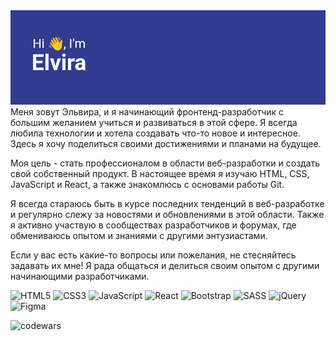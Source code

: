 <img src="banner.png" alt="banner">
Меня зовут Эльвира, и я начинающий фронтенд-разработчик с большим желанием учиться и развиваться в этой сфере. Я всегда любила технологии и хотела создавать что-то новое и интересное. Здесь я хочу поделиться своими достижениями и планами на будущее.

Моя цель - стать профессионалом в области веб-разработки и создать свой собственный продукт. В настоящее время я изучаю HTML, CSS, JavaScript и React, а также знакомлюсь с основами работы  Git. 

Я всегда стараюсь быть в курсе последних тенденций в веб-разработке и регулярно слежу за новостями и обновлениями в этой области. Также я активно участвую в сообществах разработчиков и форумах, где обмениваюсь опытом и знаниями с другими энтузиастами.

Если у вас есть какие-то вопросы или пожелания, не стесняйтесь задавать их мне! Я рада общаться и делиться своим опытом с другими начинающими разработчиками.

![HTML5](https://img.shields.io/badge/html5-%23E34F26.svg?style=for-the-badge&logo=html5&logoColor=white)
![CSS3](https://img.shields.io/badge/css3-%231572B6.svg?style=for-the-badge&logo=css3&logoColor=white)
![JavaScript](https://img.shields.io/badge/javascript-%23323330.svg?style=for-the-badge&logo=javascript&logoColor=%23F7DF1E)
![React](https://img.shields.io/badge/react-%2320232a.svg?style=for-the-badge&logo=react&logoColor=%2361DAFB)
![Bootstrap](https://img.shields.io/badge/bootstrap-%238511FA.svg?style=for-the-badge&logo=bootstrap&logoColor=white)
![SASS](https://img.shields.io/badge/SASS-hotpink.svg?style=for-the-badge&logo=SASS&logoColor=white)
![jQuery](https://img.shields.io/badge/jquery-%230769AD.svg?style=for-the-badge&logo=jquery&logoColor=white)
![Figma](https://img.shields.io/badge/figma-%23F24E1E.svg?style=for-the-badge&logo=figma&logoColor=white)

![codewars](https://www.codewars.com/users/Elvira374/badges/small)
<!--
**Elvira374/Elvira374** is a ✨ _special_ ✨ repository because its `README.md` (this file) appears on your GitHub profile.

Here are some ideas to get you started:

- 🔭 I’m currently working on ...
- 🌱 I’m currently learning ...
- 👯 I’m looking to collaborate on ...
- 🤔 I’m looking for help with ...
- 💬 Ask me about ...
- 📫 How to reach me: ...
- 😄 Pronouns: ...
- ⚡ Fun fact: ...
-->
